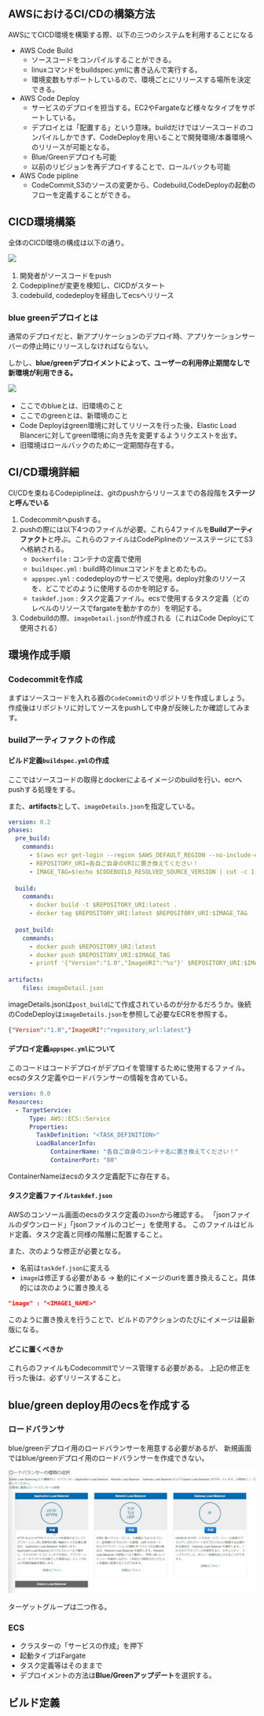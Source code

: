 


## AWSにおけるCI/CDの構築方法

AWSにてCICD環境を構築する際、以下の三つのシステムを利用することになる

- AWS Code Build
    - ソースコードをコンパイルすることができる。
    - linuxコマンドをbuildspec.ymlに書き込んで実行する。
    - 環境変数もサポートしているので、環境ごとにリリースする場所を決定できる。
- AWS Code Deploy
    - サービスのデプロイを担当する。EC2やFargateなど様々なタイプをサポートしている。
    - デプロイとは「配置する」という意味。buildだけではソースコードのコンパイルしかできず、CodeDeployを用いることで開発環境/本番環境へのリリースが可能となる。
    - Blue/Greenデプロイも可能
    - 以前のリビジョンを再デプロイすることで、ロールバックも可能
- AWS Code pipline
    - CodeCommit,S3のソースの変更から、Codebuild,CodeDeployの起動のフローを定義することができる。


## CICD環境構築

全体のCICD環境の構成は以下の通り。

<img src="https://d1.awsstatic.com/icons/jp/cdp/renewal/diagram_cicd-code.b9ce199dd9b3ea7a0be0e0c64dea6e7afaef70c0.png">

1. 開発者がソースコードをpush
2. Codepiplineが変更を検知し、CICDがスタート
3. codebuild, codedeployを経由してecsへリリース


### blue greenデプロイとは

通常のデプロイだと、新アプリケーションのデプロイ時、アプリケーションサーバーの停止時にリリースしなければならない。

しかし、**blue/greenデプロイメントによって、ユーザーの利用停止期間なしで新環境が利用できる。**

<img src="https://d2908q01vomqb2.cloudfront.net/1b6453892473a467d07372d45eb05abc2031647a/2017/06/30/0617_bluegreenecs_3.png"> 


- ここでのblueとは、旧環境のこと
- ここでのgreenとは、新環境のこと
- Code Deployはgreen環境に対してリリースを行った後、Elastic Load Blancerに対してgreen環境に向き先を変更するようリクエストを出す。
- 旧環境はロールバックのために一定期間存在する。


## CI/CD環境詳細

CI/CDを束ねるCodepiplineは、gitのpushからリリースまでの各段階を**ステージと呼んでいる**

1. Codecommitへpushする。
2. pushの際には以下4つのファイルが必要。これら4ファイルを**Buildアーティファクト**と呼ぶ。これらのファイルはCodePiplineのソースステージにてS3へ格納される。
    - `Dockerfile` : コンテナの定義で使用
    - `buildspec.yml` : build時のlinuxコマンドをまとめたもの。
    - `appspec.yml` : codedeployのサービスで使用。deploy対象のリソースを、どこでどのように使用するのかを明記する。
    - `taskdef.json` : タスク定義ファイル。ecsで使用するタスク定義（どのレベルのリソースでfargateを動かすのか）を明記する。
3. Codebuildの際、`imageDetail.json`が作成される（これはCode Deployにて使用される）


## 環境作成手順

### Codecommitを作成

まずはソースコードを入れる器の`CodeCommit`のリポジトリを作成しましょう。
作成後はリポジトリに対してソースをpushして中身が反映したか確認してみます。

### buildアーティファクトの作成

#### ビルド定義`buildspec.yml`の作成

ここではソースコードの取得とdockerによるイメージのbuildを行い、ecrへpushする処理をする。

また、**artifacts**として、`imageDetails.json`を指定している。

```yml
version: 0.2
phases:
  pre_build:
    commands:
      - $(aws ecr get-login --region $AWS_DEFAULT_REGION --no-include-email)
      - REPOSITORY_URI=各自ご自身のURIに置き換えてください！
      - IMAGE_TAG=$(echo $CODEBUILD_RESOLVED_SOURCE_VERSION | cut -c 1-7)

  build:
    commands:
      - docker build -t $REPOSITORY_URI:latest .
      - docker tag $REPOSITORY_URI:latest $REPOSITORY_URI:$IMAGE_TAG

  post_build:
    commands:
      - docker push $REPOSITORY_URI:latest
      - docker push $REPOSITORY_URI:$IMAGE_TAG
      - printf '{"Version":"1.0","ImageURI":"%s"}' $REPOSITORY_URI:$IMAGE_TAG > imageDetail.json
  
artifacts:
    files: imageDetail.json
```

imageDetails.jsonは`post_build`にて作成されているのが分かるだろうか。後続のCodeDeployは`imageDetails.json`を参照して必要なECRを参照する。

```json
{"Version":"1.0","ImageURI":"repository_url:latest"}
```

#### デプロイ定義`appspec.yml`について

このコードはコードデプロイがデプロイを管理するために使用するファイル。
ecsのタスク定義やロードバランサーの情報を含めている。

```yml
version: 0.0
Resources:
  - TargetService:
      Type: AWS::ECS::Service
      Properties:
        TaskDefinition: "<TASK_DEFINITION>"
        LoadBalancerInfo:
            ContainerName: "各自ご自身のコンテナ名に置き換えてください！"
            ContainerPort: "80"
```

ContainerNameはecsのタスク定義配下に存在する。


#### タスク定義ファイル`taskdef.json`

AWSのコンソール画面のecsのタスク定義の`Json`から確認する。
「jsonファイルのダウンロード」「jsonファイルのコピー」を使用する。
このファイルはビルド定義、タスク定義と同様の階層に配置すること。

また、次のような修正が必要となる。

- 名前は`taskdef.json`に変える
- `image`は修正する必要がある → 動的にイメージのuriを置き換えること。具体的には次のように置き換える

```json
"image" : "<IMAGE1_NAME>"
```

このように置き換えを行うことで、ビルドのアクションのたびにイメージは最新版になる。


#### どこに置くべきか

これらのファイルもCodecommitでソース管理する必要がある。
上記の修正を行った後は、必ずリリースすること。



## blue/green deploy用のecsを作成する

### ロードバランサ

blue/greenデプロイ用のロードバランサーを用意する必要があるが、
新規画面ではblue/greenデプロイ用のロードバランサーを作成できない。

<img src="https://github.com/minegishirei/techblog/blob/main/aws/img/bluegreen_lbs.png?raw=true">

ターゲットグループは二つ作る。


### ECS

- クラスターの「サービスの作成」を押下
- 起動タイプはFargate
- タスク定義等はそのままで 
- デプロイメントの方法は**Blue/Greenアップデート**を選択する。
















## ビルド定義













